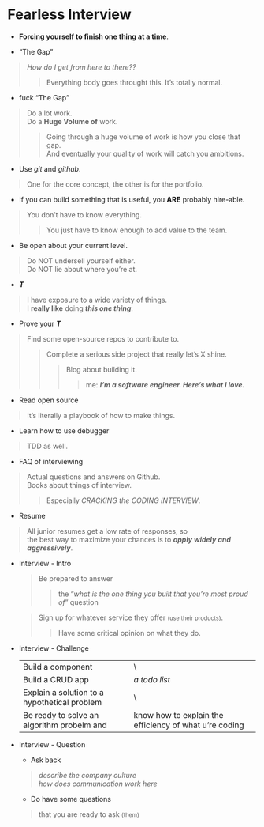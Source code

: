 Fearless Interview
==========================

- **Forcing yourself to finish one thing at a time**.

- <q>The Gap</q>
> *How do I get from here to there??* <br>
>> Everything body goes throught this. It’s totally normal.

- fuck <q><small></small>The Gap</q>
> Do a lot work. <br>
> Do a **Huge Volume of** work.
>> Going through a huge volume of work is how you close that  gap.<br>
>> And eventually your quality of work will catch you ambitions.

- Use *git* and *github*. 
> One for the core concept, the other is for the portfolio.

- If you can build something that is useful, you **ARE** probably hire-able.<br>
> You don’t have to know everything.
>> You just have to know enough to add value to the team.

- Be open about your current level.
> Do NOT undersell yourself either.<br>
> Do NOT lie about where you’re at.

- ***T***
> I have exposure to a wide variety of things.<br>
> I **really like** doing ***this one thing***.

- Prove your ***T***
> Find some open-source repos to contribute to.<br>
>> Complete a serious side project that really let’s X shine.<br>
>>> Blog about building it.
>>>> me: ***I’m a software engineer. Here’s what I love.***

- Read open source
> It’s literally a playbook of how to make things.

- Learn how to use debugger
> TDD as well.

- FAQ of interviewing
> Actual questions and answers on Github.<br>
> Books about things of interview.<br>
>> Especially *CRACKING the CODING INTERVIEW*.

- Resume
> All junior resumes get a low rate of responses, so<br>
> the best way to maximize your chances is to ***apply widely and aggressively***.

- Interview - Intro
	> Be prepared to answer 
	>> the “*what is the one thing you built that you’re most proud of*” question<br>
	
	> Sign up for whatever service they offer <small>(use their products)</small>.
	>> Have some critical opinion on what they do.
	
- Interview - Challenge
	
	|||
	|---|---|
	| Build a component | \ |
	| Build a CRUD app | *a todo list* |
	| Explain a solution to a hypothetical problem | \ |
	| Be ready to solve an algorithm probelm and | know how to explain the efficiency of what u’re coding |
	
- Interview - Question 
	- Ask back
	> *describe the company culture*<br>
	> *how does communication work here*
	- Do have some questions 
	> that you are ready to ask <small>(them)</small>
	
